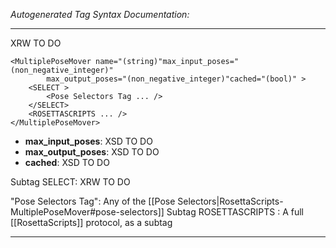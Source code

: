 _Autogenerated Tag Syntax Documentation:_

---
XRW TO DO

```
<MultiplePoseMover name="(string)"max_input_poses="(non_negative_integer)"
        max_output_poses="(non_negative_integer)"cached="(bool)" >
    <SELECT >
        <Pose Selectors Tag ... />
    </SELECT>
    <ROSETTASCRIPTS ... />
</MultiplePoseMover>
```

-   **max_input_poses**: XSD TO DO
-   **max_output_poses**: XSD TO DO
-   **cached**: XSD TO DO


Subtag SELECT:   XRW TO DO



"Pose Selectors Tag": Any of the [[Pose Selectors|RosettaScripts-MultiplePoseMover#pose-selectors]]
Subtag ROSETTASCRIPTS : A full [[RosettaScripts]] protocol, as a subtag

---
